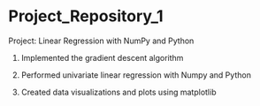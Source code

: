 # Project_Repository_1

Project: Linear Regression with NumPy and Python
1. Implemented the gradient descent algorithm 

2. Performed univariate linear regression with Numpy and Python

3. Created data visualizations and plots using matplotlib
